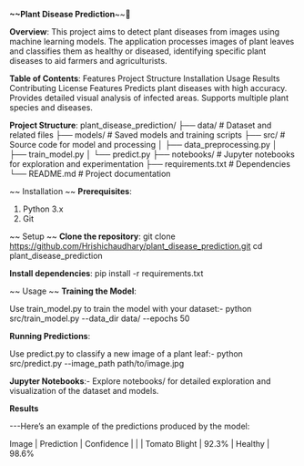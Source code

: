 __~~Plant Disease Prediction__~~🌱

__Overview__:
This project aims to detect plant diseases from images using machine learning models. The application processes images of plant leaves and classifies them as healthy or diseased, identifying specific plant diseases to aid farmers and agriculturists.



__Table of Contents__:
Features
Project Structure
Installation
Usage
Results
Contributing
License
Features
Predicts plant diseases with high accuracy.
Provides detailed visual analysis of infected areas.
Supports multiple plant species and diseases.


__Project Structure__:
plant_disease_prediction/
├── data/                 # Dataset and related files
├── models/               # Saved models and training scripts
├── src/                  # Source code for model and processing
│   ├── data_preprocessing.py
│   ├── train_model.py
│   └── predict.py
├── notebooks/            # Jupyter notebooks for exploration and experimentation
├── requirements.txt      # Dependencies
└── README.md             # Project documentation


~~ Installation ~~
__Prerequisites__:
1. Python 3.x
2. Git


~~ Setup ~~
__Clone the repository__:
git clone https://github.com/Hrishichaudhary/plant_disease_prediction.git
cd plant_disease_prediction

__Install dependencies__:
pip install -r requirements.txt


~~ Usage ~~
__Training the Model__:

Use train_model.py to train the model with your dataset:- python src/train_model.py --data_dir data/ --epochs 50

__Running Predictions__:

Use predict.py to classify a new image of a plant leaf:- python src/predict.py --image_path path/to/image.jpg

__Jupyter Notebooks__:- Explore notebooks/ for detailed exploration and visualization of the dataset and models.



__Results__

---Here’s an example of the predictions produced by the model:

Image   |   	Prediction	  |  Confidence
        |                 |
        |   Tomato Blight	|    92.3%
        |    Healthy      |  	98.6%

